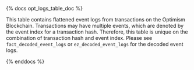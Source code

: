 {% docs opt_logs_table_doc %}

This table contains flattened event logs from transactions on the Optimism Blockchain. Transactions may have multiple events, which are denoted by the event index for a transaction hash. Therefore, this table is unique on the combination of transaction hash and event index. Please see `fact_decoded_event_logs` or `ez_decoded_event_logs` for the decoded event logs.

{% enddocs %}
